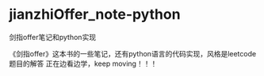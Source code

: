 # jianzhiOffer_note-python
剑指offer笔记和python实现

《剑指offer》这本书的一些笔记，还有python语言的代码实现，风格是leetcode题目的解答
正在边看边学，keep moving！！！
